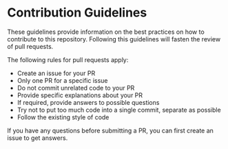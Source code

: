 # Contribution Guidelines

These guidelines provide information on the best practices on how to contribute to this repository.
Following this guidelines will fasten the review of pull requests.

The following rules for pull requests apply:

- Create an issue for your PR
- Only one PR for a specific issue
- Do not commit unrelated code to your PR
- Provide specific explanations about your PR
- If required, provide answers to possible questions
- Try not to put too much code into a single commit, separate as possible
- Follow the existing style of code

If you have any questions before submitting a PR, you can first create an issue to get answers.
